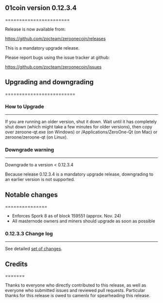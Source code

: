 ## 01coin version 0.12.3.4
=======================

Release is now available from:

  <https://github.com/zocteam/zeroonecoin/releases>

This is a mandatory upgrade release.

Please report bugs using the issue tracker at github:

  <https://github.com/zocteam/zeroonecoin/issues>


## Upgrading and downgrading
=========================

### How to Upgrade
--------------

If you are running an older version, shut it down. Wait until it has completely shut down (which might take a few minutes for older versions), then copy over zeroone-qt.exe (on Windows) or /Applications/ZeroOne-Qt (on Mac) or zeroone/zeroone-qt (on Linux).

### Downgrade warning
-----------------

Downgrade to a version < 0.12.3.4

Because release 0.12.3.4 is a mandatory upgrade release, downgrading to an earlier version is not supported.


## Notable changes
===============

- Enforces Spork 8 as of block 159551 (approx. Nov. 24)
- All masternode owners and miners should upgrade as soon as possible

### 0.12.3.3 Change log
-------------------

See detailed [set of changes](https://github.com/zocteam/zeroonecoin/compare/v0.12.3.3...zocteam:v0.12.3.4).


## Credits
=======

Thanks to everyone who directly contributed to this release, as well as everyone who submitted issues and reviewed pull requests. Particular thanks for this release is owed to camenlx for spearheading this release.
